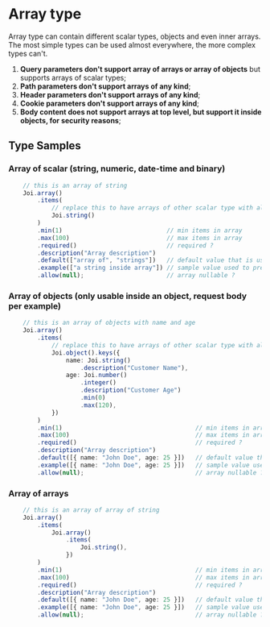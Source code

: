 # Array type

Array type can contain different scalar types, objects and even inner arrays. The most simple types can be used almost everywhere, the more complex types can't.

1. **Query parameters don't support array of arrays or array of objects** but supports arrays of scalar types;
2. **Path parameters don't support arrays of any kind**;
3. **Header parameters don't support arrays of any kind**;
4. **Cookie parameters don't support arrays of any kind**;
5. **Body content does not support arrays at top level, but support it inside objects, for security reasons**;

## Type Samples

### Array of scalar (string, numeric, date-time and binary)

```ts
    // this is an array of string
    Joi.array()
        .items(
            // replace this to have arrays of other scalar type with all details needed
            Joi.string()
        )
        .min(1)                             // min items in array
        .max(100)                           // max items in array
        .required()                         // required ?
        .description("Array description")   
        .default(["array of", "strings"])   // default value that is used if not present
        .example(["a string inside array"]) // sample value used to prefill API, notice it's an array
        .allow(null);                       // array nullable ?
```

### Array of objects (only usable inside an object, request body per example)

```ts
    // this is an array of objects with name and age
    Joi.array()
        .items(
            // replace this to have arrays of other scalar type with all details needed
            Joi.object().keys({
                name: Joi.string()
                    .description("Customer Name"),
                age: Joi.number()
                    .integer()
                    .description("Customer Age")
                    .min(0)
                    .max(120),
            })
        )
        .min(1)                                     // min items in array
        .max(100)                                   // max items in array
        .required()                                 // required ?
        .description("Array description")   
        .default([{ name: "John Doe", age: 25 }])   // default value that is used if not present
        .example([{ name: "John Doe", age: 25 }])   // sample value used to prefill API, notice it's an array
        .allow(null);                               // array nullable ?
```

### Array of arrays

```ts
    // this is an array of array of string
    Joi.array()
        .items(
            Joi.array()
                .items(
                    Joi.string(),
                })
        )
        .min(1)                                     // min items in array
        .max(100)                                   // max items in array
        .required()                                 // required ?
        .description("Array description")   
        .default([{ name: "John Doe", age: 25 }])   // default value that is used if not present
        .example([{ name: "John Doe", age: 25 }])   // sample value used to prefill API, notice it's an array
        .allow(null);                               // array nullable ?
```
